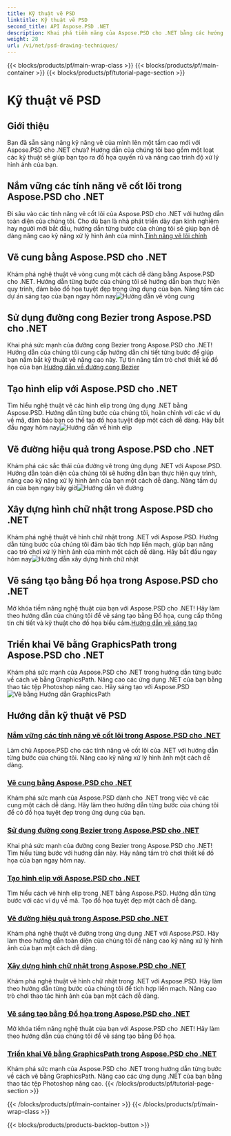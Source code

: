 ```yaml
---
title: Kỹ thuật vẽ PSD
linktitle: Kỹ thuật vẽ PSD
second_title: API Aspose.PSD .NET
description: Khai phá tiềm năng của Aspose.PSD cho .NET bằng các hướng dẫn của chúng tôi! Nắm vững các tính năng vẽ cốt lõi, tạo đồ họa tuyệt đẹp và nâng cao kỹ năng xử lý hình ảnh của bạn.
weight: 28
url: /vi/net/psd-drawing-techniques/
---
```


{{< blocks/products/pf/main-wrap-class >}}
{{< blocks/products/pf/main-container >}}
{{< blocks/products/pf/tutorial-page-section >}}

# Kỹ thuật vẽ PSD


## Giới thiệu

Bạn đã sẵn sàng nâng kỹ năng vẽ của mình lên một tầm cao mới với Aspose.PSD cho .NET chưa? Hướng dẫn của chúng tôi bao gồm một loạt các kỹ thuật sẽ giúp bạn tạo ra đồ họa quyến rũ và nâng cao trình độ xử lý hình ảnh của bạn.

## Nắm vững các tính năng vẽ cốt lõi trong Aspose.PSD cho .NET

 Đi sâu vào các tính năng vẽ cốt lõi của Aspose.PSD cho .NET với hướng dẫn toàn diện của chúng tôi. Cho dù bạn là nhà phát triển dày dạn kinh nghiệm hay người mới bắt đầu, hướng dẫn từng bước của chúng tôi sẽ giúp bạn dễ dàng nâng cao kỹ năng xử lý hình ảnh của mình.[Tính năng vẽ lõi chính](./mastering-core-drawing-features/)

## Vẽ cung bằng Aspose.PSD cho .NET

 Khám phá nghệ thuật vẽ vòng cung một cách dễ dàng bằng Aspose.PSD cho .NET. Hướng dẫn từng bước của chúng tôi sẽ hướng dẫn bạn thực hiện quy trình, đảm bảo đồ họa tuyệt đẹp trong ứng dụng của bạn. Nâng tầm các dự án sáng tạo của bạn ngay hôm nay![Hướng dẫn vẽ vòng cung](./drawing-arcs/)

## Sử dụng đường cong Bezier trong Aspose.PSD cho .NET

 Khai phá sức mạnh của đường cong Bezier trong Aspose.PSD cho .NET! Hướng dẫn của chúng tôi cung cấp hướng dẫn chi tiết từng bước để giúp bạn nắm bắt kỹ thuật vẽ nâng cao này. Tự tin nâng tầm trò chơi thiết kế đồ họa của bạn.[Hướng dẫn về đường cong Bezier](./utilizing-bezier-curves/)

## Tạo hình elip với Aspose.PSD cho .NET

 Tìm hiểu nghệ thuật vẽ các hình elip trong ứng dụng .NET bằng Aspose.PSD. Hướng dẫn từng bước của chúng tôi, hoàn chỉnh với các ví dụ về mã, đảm bảo bạn có thể tạo đồ họa tuyệt đẹp một cách dễ dàng. Hãy bắt đầu ngay hôm nay![Hướng dẫn về hình elip](./creating-elliptical-shapes/)

## Vẽ đường hiệu quả trong Aspose.PSD cho .NET

 Khám phá các sắc thái của đường vẽ trong ứng dụng .NET với Aspose.PSD. Hướng dẫn toàn diện của chúng tôi sẽ hướng dẫn bạn thực hiện quy trình, nâng cao kỹ năng xử lý hình ảnh của bạn một cách dễ dàng. Nâng tầm dự án của bạn ngay bây giờ![Hướng dẫn vẽ đường](./drawing-lines-effectively/)

## Xây dựng hình chữ nhật trong Aspose.PSD cho .NET

Khám phá nghệ thuật vẽ hình chữ nhật trong .NET với Aspose.PSD. Hướng dẫn từng bước của chúng tôi đảm bảo tích hợp liền mạch, giúp bạn nâng cao trò chơi xử lý hình ảnh của mình một cách dễ dàng. Hãy bắt đầu ngay hôm nay![Hướng dẫn xây dựng hình chữ nhật](./constructing-rectangles/)

## Vẽ sáng tạo bằng Đồ họa trong Aspose.PSD cho .NET

 Mở khóa tiềm năng nghệ thuật của bạn với Aspose.PSD cho .NET! Hãy làm theo hướng dẫn của chúng tôi để vẽ sáng tạo bằng Đồ họa, cung cấp thông tin chi tiết và kỹ thuật cho đồ họa biểu cảm.[Hướng dẫn vẽ sáng tạo](./creative-drawing-using-graphics/)

## Triển khai Vẽ bằng GraphicsPath trong Aspose.PSD cho .NET

 Khám phá sức mạnh của Aspose.PSD cho .NET trong hướng dẫn từng bước về cách vẽ bằng GraphicsPath. Nâng cao các ứng dụng .NET của bạn bằng thao tác tệp Photoshop nâng cao. Hãy sáng tạo với Aspose.PSD![Vẽ bằng Hướng dẫn GraphicsPath](./implementing-drawing-with-graphicspath/)

## Hướng dẫn kỹ thuật vẽ PSD
### [Nắm vững các tính năng vẽ cốt lõi trong Aspose.PSD cho .NET](./mastering-core-drawing-features/)
Làm chủ Aspose.PSD cho các tính năng vẽ cốt lõi của .NET với hướng dẫn từng bước của chúng tôi. Nâng cao kỹ năng xử lý hình ảnh một cách dễ dàng.
### [Vẽ cung bằng Aspose.PSD cho .NET](./drawing-arcs/)
Khám phá sức mạnh của Aspose.PSD dành cho .NET trong việc vẽ các cung một cách dễ dàng. Hãy làm theo hướng dẫn từng bước của chúng tôi để có đồ họa tuyệt đẹp trong ứng dụng của bạn.
### [Sử dụng đường cong Bezier trong Aspose.PSD cho .NET](./utilizing-bezier-curves/)
Khai phá sức mạnh của đường cong Bezier trong Aspose.PSD cho .NET! Tìm hiểu từng bước với hướng dẫn này. Hãy nâng tầm trò chơi thiết kế đồ họa của bạn ngay hôm nay.
### [Tạo hình elip với Aspose.PSD cho .NET](./creating-elliptical-shapes/)
Tìm hiểu cách vẽ hình elip trong .NET bằng Aspose.PSD. Hướng dẫn từng bước với các ví dụ về mã. Tạo đồ họa tuyệt đẹp một cách dễ dàng.
### [Vẽ đường hiệu quả trong Aspose.PSD cho .NET](./drawing-lines-effectively/)
Khám phá nghệ thuật vẽ đường trong ứng dụng .NET với Aspose.PSD. Hãy làm theo hướng dẫn toàn diện của chúng tôi để nâng cao kỹ năng xử lý hình ảnh của bạn một cách dễ dàng.
### [Xây dựng hình chữ nhật trong Aspose.PSD cho .NET](./constructing-rectangles/)
Khám phá nghệ thuật vẽ hình chữ nhật trong .NET với Aspose.PSD. Hãy làm theo hướng dẫn từng bước của chúng tôi để tích hợp liền mạch. Nâng cao trò chơi thao tác hình ảnh của bạn một cách dễ dàng.
### [Vẽ sáng tạo bằng Đồ họa trong Aspose.PSD cho .NET](./creative-drawing-using-graphics/)
Mở khóa tiềm năng nghệ thuật của bạn với Aspose.PSD cho .NET! Hãy làm theo hướng dẫn của chúng tôi để vẽ sáng tạo bằng Đồ họa.
### [Triển khai Vẽ bằng GraphicsPath trong Aspose.PSD cho .NET](./implementing-drawing-with-graphicspath/)
Khám phá sức mạnh của Aspose.PSD cho .NET trong hướng dẫn từng bước về cách vẽ bằng GraphicsPath. Nâng cao các ứng dụng .NET của bạn bằng thao tác tệp Photoshop nâng cao.
{{< /blocks/products/pf/tutorial-page-section >}}

{{< /blocks/products/pf/main-container >}}
{{< /blocks/products/pf/main-wrap-class >}}

{{< blocks/products/products-backtop-button >}}
